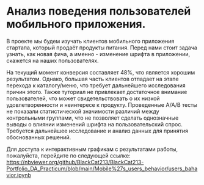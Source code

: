 # Анализ поведения пользователей мобильного приложения.

В проекте мы будем изучать клиентов мобильного приложения стартапа, который продаёт продукты питания. Перед нами стоит задача узнать, как новая фича, а именно - изменение шрифта в приложении, скажется на наших пользователях.

На текущий момент конверсия составляет 48%, что является хорошим результатом. Однако, большая часть клиентов отпадает на этапе перехода к каталогу/меню, что требует дальнейшего исследования причин этого. Также туториал не привлекает достаточное внимание пользователей, что может свидетельствовать о их низкой удовлетворенности и неинтересе к продукту. Проведенные А/А/В тесты не показали статистической значимости различий между контрольными группами, что не позволяет сделать однозначные выводы о влиянии изменений шрифта на пользовательский спрос.
Требуется дальнейшее исследование и анализ данных для принятия обоснованных решений.

Для доступа к интерактивным графикам с результатами работы, пожалуйста, перейдите по следующей ссылке:
<https://nbviewer.org/github/BlackCat213/BlackCat213-Portfolio_DA_Practicum/blob/main/Mobile%27s_users_behavior/users_bahavior.ipynb>
